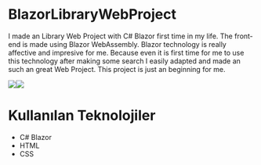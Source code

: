 # BlazorLibraryWebProject
I made an Library Web Project with C# Blazor first time in my life. The front-end is made using Blazor WebAssembly. Blazor technology is really affective and impresive for me. Because even it is first time for me to use this technology after making some search I easily adapted and made an such an great Web Project. This project is just an beginning for me. 

<img src="GifFiles/webproject.gif"><img src="GifFiles/webprojectmobil.gif">

# Kullanılan Teknolojiler

- C# Blazor
- HTML
- CSS
